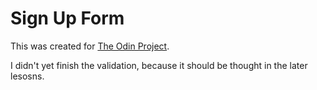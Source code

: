 # Sign Up Form
This was created for [The Odin Project](https://www.theodinproject.com/lessons/node-path-intermediate-html-and-css-sign-up-form).

I didn't yet finish the validation, because it should be thought in the later lesosns.
